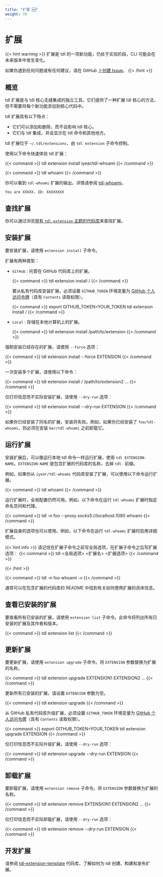 ```yaml
---
title: "扩展 🆕"
weight: 70
---
```


# 扩展

{{< hint warning >}}
扩展是 tdl 的一项新功能，仍处于实验阶段，CLI 可能会在未来版本中发生变化。

如果你遇到任何问题或有任何建议，请在 GitHub 上[创建 Issue](https://github.com/iyear/tdl/issues/new/choose)。
{{< /hint >}}

## 概览

tdl 扩展是与 tdl 核心无缝集成的独立工具。它们提供了一种扩展 tdl 核心的方法，但不需要将每个新功能添加到核心代码中。

tdl 扩展具有以下特点：

- 它们可以添加和删除，而不会影响 tdl 核心。
- 它们与 tdl 集成，并会显示在 tdl 命令和其他地方。

tdl 扩展位于 `~/.tdl/extensions`，由 `tdl extension` 子命令控制。

使用以下命令快速体验 tdl 扩展：

{{< command >}}
tdl extension install iyear/tdl-whoami
{{< /command >}}

{{< command >}}
tdl whoami
{{< /command >}}

你可以看到 `tdl-whoami` 扩展的输出。详情请参阅 [tdl-whoami](https://github.com/iyear/tdl-whoami)。
```
You are XXXXX. ID: XXXXXXXX
```

## 查找扩展

你可以通过浏览[带有 `tdl-extension` 主题的代码库](https://github.com/topics/tdl-extension)来查找扩展。

## 安装扩展

要安装扩展，请使用 `extension install` 子命令。

扩展有两种类型：

- `GitHub` : 托管在 GitHub 代码库上的扩展。

    {{< command >}}
    tdl extension install <owner>/<repo>
    {{< /command >}}

    要从私有代码库安装扩展，必须设置 `GITHUB_TOKEN` 环境变量为 [GitHub 个人访问令牌](https://github.com/settings/personal-access-tokens/new)（具有 `Contents` 读取权限）。

    {{< command >}}
    export GITHUB_TOKEN=YOUR_TOKEN
    tdl extension install <owner>/<private-repo>
    {{< /command >}}

- `Local` : 存储在本地计算机上的扩展。

    {{< command >}}
    tdl extension install /path/to/extension
    {{< /command >}}

强制安装已经存在的扩展，请使用 `--force` 选项：

{{< command >}}
tdl extension install --force EXTENSION
{{< /command >}}

一次安装多个扩展，请使用以下命令：

{{< command >}}
tdl extension install <owner>/<repo1> /path/to/extension2 ...
{{< /command >}}

仅打印信息而不实际安装扩展，请使用 `--dry-run` 选项：

{{< command >}}
tdl extension install --dry-run EXTENSION
{{< /command >}}

如果你已经安装了同名的扩展，安装将失败。例如，如果你已经安装了 `foo/tdl-whoami`，则必须在安装 `bar/tdl-whoami` 之前卸载它。

## 运行扩展

安装扩展后，可以像运行本地 tdl 命令一样运行扩展，使用 `tdl EXTENSION-NAME`。`EXTENSION-NAME` 是包含扩展的代码库的名称，去掉 `tdl-` 前缀。

例如，如果你从 `iyear/tdl-whoami` 代码库安装了扩展，可以使用以下命令运行扩展。

{{< command >}}
tdl whoami
{{< /command >}}

运行扩展时，全局配置仍然可用。例如，以下命令在运行 `tdl-whoami` 扩展时指定命名空间和代理。

{{< command >}}
tdl -n foo --proxy socks5://localhost:1080 whoami
{{< /command >}}

扩展自身的选项也可以使用。例如，以下命令在运行 `tdl-whoami` 扩展时启用详细模式。

{{< hint info >}}
请记住在扩展子命令之前写全局选项，在扩展子命令之后写扩展选项：
{{< command >}}
tdl <全局选项> <扩展名> <扩展选项>
{{< /command >}}

{{< /hint >}}

{{< command >}}
tdl -n foo whoami -v
{{< /command >}}

通常可以在包含扩展的代码库的 README 中找到有关如何使用扩展的具体信息。

## 查看已安装的扩展

要查看所有已安装的扩展，请使用 `extension list` 子命令。此命令将列出所有已安装的扩展及其作者和版本。

{{< command >}}
tdl extension list
{{< /command >}}

## 更新扩展

要更新扩展，请使用 `extension upgrade` 子命令。将 `EXTENSION` 参数替换为扩展的名称。

{{< command >}}
tdl extension upgrade EXTENSION1 EXTENSION2 ...
{{< /command >}}

更新所有已安装的扩展，请设置 `EXTENSION` 参数为空。

{{< command >}}
tdl extension upgrade
{{< /command >}}

从 GitHub 私有代码库升级扩展，必须设置 `GITHUB_TOKEN` 环境变量为 [GitHub 个人访问令牌](https://github.com/settings/personal-access-tokens/new)（具有 `Contents` 读取权限）。

{{< command >}}
export GITHUB_TOKEN=YOUR_TOKEN
tdl extension upgrade EXTENSION
{{< /command >}}

仅打印信息而不实际升级扩展，请使用 `--dry-run` 选项：

{{< command >}}
tdl extension upgrade --dry-run EXTENSION
{{< /command >}}

## 卸载扩展

要卸载扩展，请使用 `extension remove` 子命令。将 `EXTENSION` 参数替换为扩展的名称。

{{< command >}}
tdl extension remove EXTENSION1 EXTENSION2 ...
{{< /command >}}

仅打印信息而不实际卸载扩展，请使用 `--dry-run` 选项：

{{< command >}}
tdl extension remove --dry-run EXTENSION
{{< /command >}}

## 开发扩展

请参阅 [tdl-extension-template](https://github.com/iyear/tdl-extension-template) 代码库，了解如何为 tdl 创建、构建和发布扩展。
